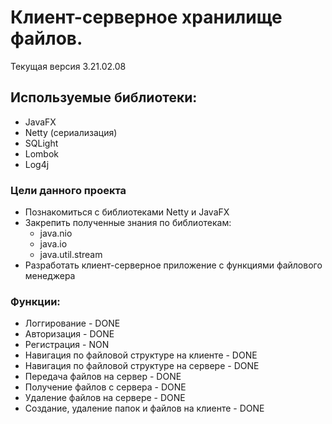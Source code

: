 # Клиент-серверное хранилище файлов. #
Текущая версия 3.21.02.08
## Используемые библиотеки: #
* JavaFX
* Netty (сериализация)
* SQLight
* Lombok
* Log4j
### Цели данного проекта
* Познакомиться с библиотеками Netty и JavaFX
* Закрепить полученные знания по библиотекам:
    * java.nio
    * java.io
    * java.util.stream
* Разработать  клиент-серверное приложение с функциями файлового менеджера   
### Функции: #
* Логгирование - DONE
* Авторизация - DONE
* Регистрация - NON 
* Навигация по файловой структуре на клиенте - DONE
* Навигация по файловой структуре на сервере - DONE
* Передача файлов на сервер - DONE
* Получение файлов с сервера - DONE
* Удаление файлов на сервере - DONE
* Создание, удаление папок и файлов на клиенте - DONE


